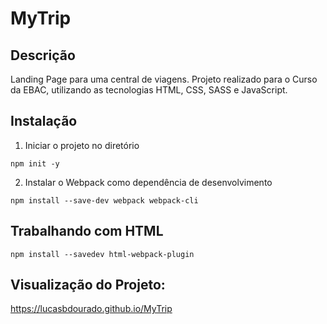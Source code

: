# MyTrip

## Descrição
Landing Page para uma central de viagens. Projeto realizado para o Curso da EBAC, utilizando as tecnologias HTML, CSS, SASS e JavaScript.

## Instalação

1. Iniciar o projeto no diretório
```
npm init -y
```

2. Instalar o Webpack como dependência de desenvolvimento
```
npm install --save-dev webpack webpack-cli
```

## Trabalhando com HTML
```
npm install --savedev html-webpack-plugin
```

## Visualização do Projeto:

https://lucasbdourado.github.io/MyTrip
